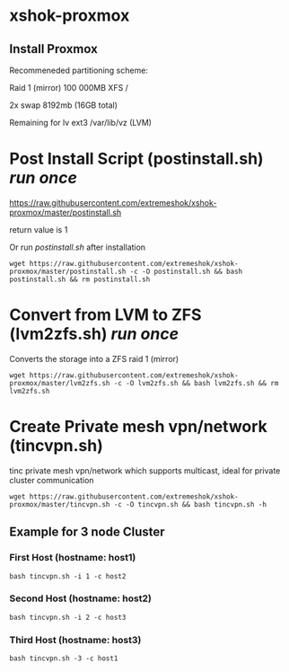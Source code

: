 # xshok-proxmox

## Install Proxmox
Recommeneded partitioning scheme:

Raid 1 (mirror) 100 000MB XFS /

2x swap 8192mb (16GB total)

Remaining for lv	ext3	/var/lib/vz (LVM)

# Post Install Script (postinstall.sh) *run once*
https://raw.githubusercontent.com/extremeshok/xshok-proxmox/master/postinstall.sh

return value is 1

Or run *postinstall.sh* after installation

```
wget https://raw.githubusercontent.com/extremeshok/xshok-proxmox/master/postinstall.sh -c -O postinstall.sh && bash postinstall.sh && rm postinstall.sh
```
# Convert from LVM to ZFS (lvm2zfs.sh) *run once*
Converts the storage into a ZFS raid 1 (mirror)
```
wget https://raw.githubusercontent.com/extremeshok/xshok-proxmox/master/lvm2zfs.sh -c -O lvm2zfs.sh && bash lvm2zfs.sh && rm lvm2zfs.sh
```

# Create Private mesh vpn/network (tincvpn.sh)
tinc private mesh vpn/network which supports multicast, ideal for private cluster communication
```
wget https://raw.githubusercontent.com/extremeshok/xshok-proxmox/master/tincvpn.sh -c -O tincvpn.sh && bash tincvpn.sh -h
```
## Example for 3 node Cluster
### First Host (hostname: host1)
```
bash tincvpn.sh -i 1 -c host2
```
### Second Host (hostname: host2)
```
bash tincvpn.sh -i 2 -c host3
```
### Third Host (hostname: host3)
```
bash tincvpn.sh -3 -c host1
```
